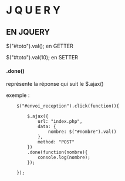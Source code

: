 # J Q U E R Y

## EN JQUERY

$("#toto").val(); en GETTER

$("#toto").val(10); en SETTER


#### .done()
représente la réponse qui suit le $.ajax()

exemple :

        $("#envoi_reception").click(function(){

            $.ajax({
                url: "index.php",
                data: {
                    nombre: $("#nombre").val()
                },
                method: "POST"
            })
            .done(function(nombre){
                console.log(nombre);
            });

        });